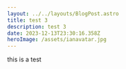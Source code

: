 ```yaml
---
layout: ../../layouts/BlogPost.astro
title: test 3
description: test 3
date: 2023-12-13T23:30:16.358Z
heroImage: /assets/ianavatar.jpg
---
```

this is a test